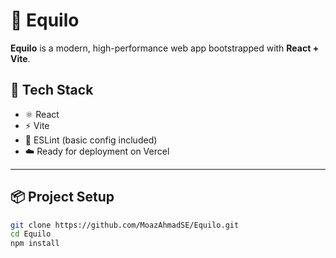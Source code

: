 # 🚀 Equilo

**Equilo** is a modern, high-performance web app bootstrapped with **React + Vite**.

## 🔧 Tech Stack

- ⚛️ React
- ⚡ Vite
- 🦺 ESLint (basic config included)
- ☁️ Ready for deployment on Vercel

---

## 📦 Project Setup

```bash
git clone https://github.com/MoazAhmadSE/Equilo.git
cd Equilo
npm install
